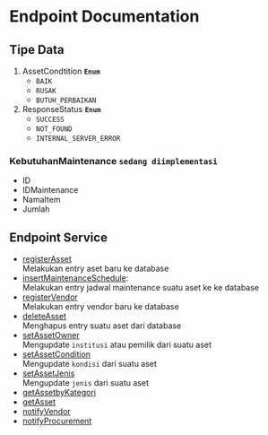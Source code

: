# Endpoint Documentation

## Tipe Data
1. AssetCondtition **`Enum`**
	- `BAIK` 
	- `RUSAK`
	- `BUTUH_PERBAIKAN`
2. ResponseStatus **`Enum`**
	- `SUCCESS`
	- `NOT_FOUND`
	- `INTERNAL_SERVER_ERROR`

### KebutuhanMaintenance `sedang diimplementasi`
- ID
- IDMaintenance
- NamaItem
- Jumlah


## Endpoint Service

- [registerAsset]()  
Melakukan entry aset baru ke database  
- [insertMaintenanceSchedule]():  
Melakukan entry jadwal maintenance suatu aset ke ke database  
- [registerVendor]()  
Melakukan entry vendor baru ke database  
- [deleteAsset]()  
Menghapus entry suatu aset dari database  
- [setAssetOwner]()  
Mengupdate `institusi` atau pemilik dari suatu aset  
- [setAssetCondition]()  
Mengupdate `kondisi` dari suatu aset  
- [setAssetJenis]()  
Mengupdate `jenis` dari suatu aset  
- [getAssetbyKategori]()   
- [getAsset]()   
- [notifyVendor]()   
- [notifyProcurement]()  

